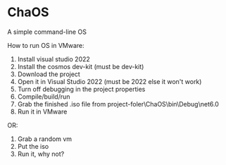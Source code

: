 # ChaOS
A simple command-line OS

How to run OS in VMware:
  1. Install visual studio 2022
  2. Install the cosmos dev-kit (must be dev-kit)
  3. Download the project
  4. Open it in Visual Studio 2022 (must be 2022 else it won't work)
  5. Turn off debugging in the project properties
  6. Compile/build/run
  7. Grab the finished .iso file from project-foler\ChaOS\bin\Debug\net6.0
  8. Run it in VMware

OR:
  1. Grab a random vm
  2. Put the iso
  3. Run it, why not?
